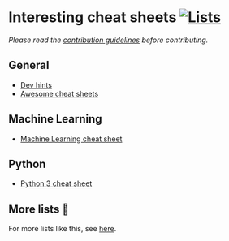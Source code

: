 # Interesting cheat sheets [![Lists](https://img.shields.io/badge/More%20Lists-📔-blue.svg)](https://github.com/learn-anything/curated-lists#readme)
*Please read the [contribution guidelines](contributing.md#readme) before contributing.*

## General
- [Dev hints](https://devhints.io/)
- [Awesome cheat sheets](https://github.com/LeCoupa/awesome-cheatsheets#readme)

## Machine Learning
- [Machine Learning cheat sheet](https://github.com/soulmachine/machine-learning-cheat-sheet)

## Python
- [Python 3 cheat sheet](https://perso.limsi.fr/pointal/_media/python:cours:mementopython3-english.pdf)

## More lists 📝
For more lists like this, see [here](https://github.com/learn-anything/curated-lists#readme).
